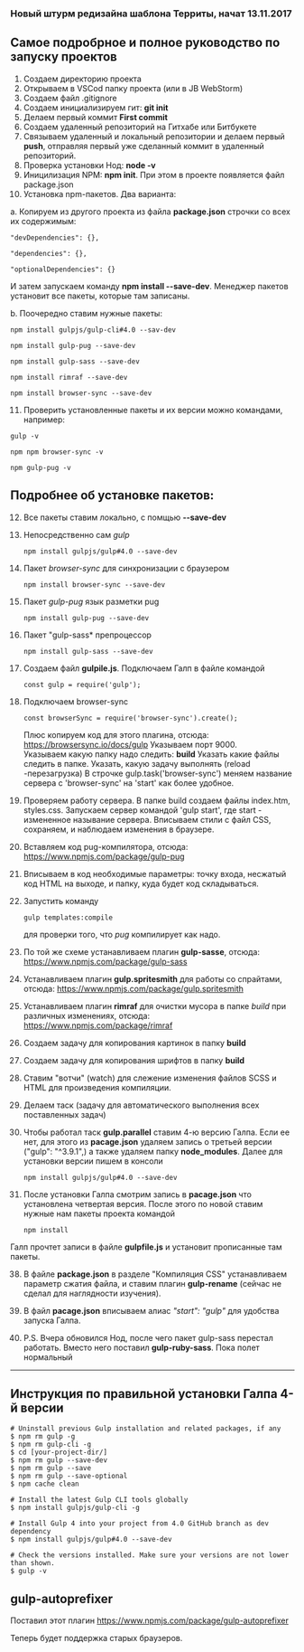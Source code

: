 ﻿### Новый штурм редизайна шаблона Территы, начат 13.11.2017

## Самое подробрное и полное руководство по запуску проектов

01. Создаем директорию проекта
02. Открываем в VSCod папку проекта (или в JB WebStorm)
03. Создаем файл .gitignore
04. Создаем инициализируем гит:  **git init**
05. Делаем первый коммит **First commit**
06. Создаем удаленный репозиторий на Гитхабе или Битбукете
07. Связываем удаленный и локальный репозитории и делаем первый **push**,
отправляя первый уже сделанный коммит в удаленный репозиторий.
08. Проверка установки Нод: **node -v**
09. Иницилизация NPM: **npm init**. При этом в проекте появляется файл package.json
10. Установка npm-пакетов. Два варианта:  

a. Копируем из другого проекта из файла **package.json** строчки со всех их содержимым:

```
"devDependencies": {},

"dependencies": {},

"optionalDependencies": {}
```

И затем запускаем команду **npm install --save-dev**. Менеджер пакетов установит
все пакеты, которые там записаны.

b. Поочередно ставим нужные пакеты:

```
npm install gulpjs/gulp-cli#4.0 --sav-dev

npm install gulp-pug --save-dev

npm install gulp-sass --save-dev

npm install rimraf --save-dev

npm install browser-sync --save-dev  
```  

11. Проверить установленные пакеты и их версии можно командами, например:

```
gulp -v

npm npm browser-sync -v

npm gulp-pug -v
```  

## Подробнее об установке пакетов:

12. Все пакеты ставим локально, с помщью **--save-dev**

13. Непосредственно сам *gulp*

    ```
    npm install gulpjs/gulp#4.0 --save-dev
    ```

14. Пакет *browser-sync* для синхронизации с браузером

    ```
    npm install browser-sync --save-dev
    ```

15. Пакет *gulp-pug* язык разметки pug

    ```
    npm install gulp-pug --save-dev  
    ```

16. Пакет "gulp-sass* препроцессор

    ```
    npm install gulp-sass --save-dev  
    ```

17. Создаем файл **gulpile.js**. Подключаем Галп в файле командой

    ```
    const gulp = require('gulp');
    ```

18. Подключаем browser-sync

    ```
    const browserSync = require('browser-sync').create();
    ```

    Плюс копируем код для этого плагина, отсюда: https://browsersync.io/docs/gulp
    Указываем порт 9000.  
    Указываем какую папку надо следить: **build** 
    Указать какие файлы следить в папке. 
    Указать, какую задачу выполнять (reload -перезагрузка) 
    В строчке gulp.task('browser-sync') меняем название сервера с 'browser-sync'
    на 'start' как более удобное.

19. Проверяем работу сервера. В папке build создаем файлы index.htm, styles.css. Запускаем сервер командой 'gulp start', где start - измененное называние сервера. Вписываем стили с файл CSS, сохраняем, и наблюдаем изменения в браузере.

20. Вставляем код pug-компилятора, отсюда: https://www.npmjs.com/package/gulp-pug

21. Вписываем в код необходимые параметры: точку входа, несжатый код HTML на выходе, и папку, куда будет код складываться.

22. Запустить команду 

    ```
    gulp templates:compile 
    ```

    для проверки того, что *pug* компилирует как надо.

24. По той же схеме устанавливаем плагин **gulp-sasse**, отсюда: https://www.npmjs.com/package/gulp-sass

25. Устанавливаем плагин **gulp.spritesmith** для работы со спрайтами, отсюда: https://www.npmjs.com/package/gulp.spritesmith

26. Устанавливаем плагин **rimraf** для очистки мусора в папке *build* при различных изменениях, 
отсюда: https://www.npmjs.com/package/rimraf

27. Создаем задачу для копирования картинок в папку **build**

28. Создаем задачу для копирования шрифтов в папку **build**

29. Ставим "вотчи" (watch) для слежение изменения файлов SCSS и HTML для произведения компиляции.

38. Делаем таск (задачу для автоматического выполнения всех поставленных задач)

31. Чтобы работал таск **gulp.parallel** ставим 4-ю версию Галпа. Если ее нет,
    для этого из **pacage.json** удаляем запись о третьей версии ("gulp": "^3.9.1",)
    а также удаляем папку **node_modules**.
    Далее для установки версии пишем в консоли 

    ```
    npm install gulpjs/gulp#4.0 --save-dev
    ```

32. После установки Галпа смотрим запись в **pacage.json** что установлена четвертая версия. После этого по новой ставим нужные нам пакеты проекта командой

    ```
    npm install
    ```

Галп прочтет записи в файле **gulpfile.js** и установит прописанные там пакеты.

38. В файле **package.json** в разделе "Компиляция CSS" устанавливаем параметр
сжатия файла, и ставим плагин **gulp-rename** (сейчас не сделал для наглядности изучения).

39. В файл  **pacage.json** вписываем алиас *"start": "gulp"* для удобства запуска Галпа.

40. P.S. Вчера обновился Нод, после чего пакет gulp-sass перестал работать.
Вместо него поставил **gulp-ruby-sass**. Пока полет нормальный

------
## Инструкция по правильной установки Галпа 4-й версии

```
# Uninstall previous Gulp installation and related packages, if any
$ npm rm gulp -g
$ npm rm gulp-cli -g
$ cd [your-project-dir/]
$ npm rm gulp --save-dev
$ npm rm gulp --save
$ npm rm gulp --save-optional
$ npm cache clean

# Install the latest Gulp CLI tools globally
$ npm install gulpjs/gulp-cli -g

# Install Gulp 4 into your project from 4.0 GitHub branch as dev dependency
$ npm install gulpjs/gulp#4.0 --save-dev

# Check the versions installed. Make sure your versions are not lower than shown.
$ gulp -v
```

## gulp-autoprefixer

Поставил этот плагин https://www.npmjs.com/package/gulp-autoprefixer

Теперь будет поддержка старых браузеров.
